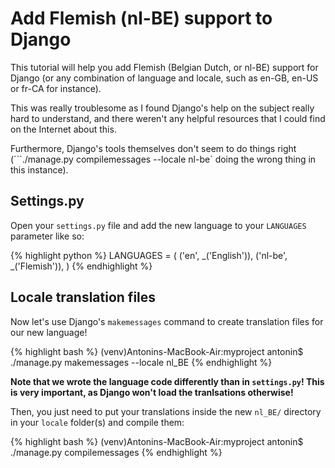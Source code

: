# Add Flemish (nl-BE) support to Django

This tutorial will help you add Flemish (Belgian Dutch, or nl-BE) support for Django (or any combination of language and locale, such as en-GB, en-US or fr-CA for instance).

This was really troublesome as I found Django's help on the subject really hard to understand, and there weren't any helpful resources that I could find on the Internet about this.

Furthermore, Django's tools themselves don't seem to do things right (```./manage.py compilemessages --locale nl-be` doing the wrong thing in this instance).

## Settings.py
Open your ``settings.py`` file and add the new language to your ``LANGUAGES`` parameter like so:

{% highlight python %}
LANGUAGES = (
    ('en', _('English')),
    ('nl-be', _('Flemish')),
)
{% endhighlight %}

## Locale translation files
Now let's use Django's ``makemessages`` command to create translation files for our new language!

{% highlight bash %}
(venv)Antonins-MacBook-Air:myproject antonin$ ./manage.py makemessages --locale nl_BE
{% endhighlight %}

**Note that we wrote the language code differently than in ``settings.py``! This is very important, as Django won't load the tranlsations otherwise!**

Then, you just need to put your translations inside the new ``nl_BE/`` directory in your ``locale`` folder(s) and compile them:

{% highlight bash %}
(venv)Antonins-MacBook-Air:myproject antonin$ ./manage.py compilemessages
{% endhighlight %}
